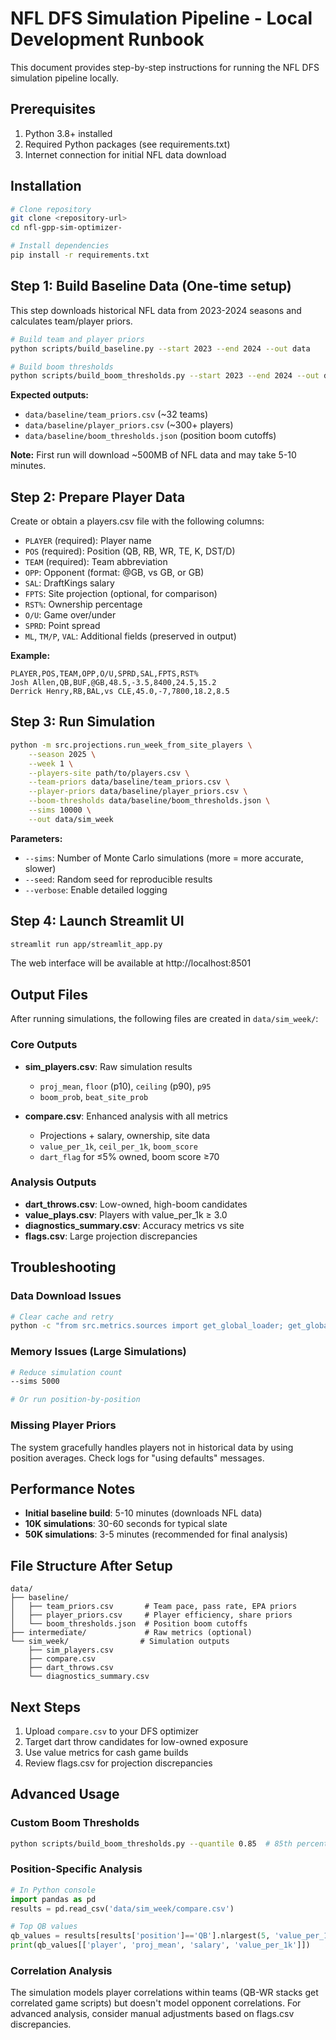 # NFL DFS Simulation Pipeline - Local Development Runbook

This document provides step-by-step instructions for running the NFL DFS simulation pipeline locally.

## Prerequisites

1. Python 3.8+ installed
2. Required Python packages (see requirements.txt)
3. Internet connection for initial NFL data download

## Installation

```bash
# Clone repository
git clone <repository-url>
cd nfl-gpp-sim-optimizer-

# Install dependencies
pip install -r requirements.txt
```

## Step 1: Build Baseline Data (One-time setup)

This step downloads historical NFL data from 2023-2024 seasons and calculates team/player priors.

```bash
# Build team and player priors
python scripts/build_baseline.py --start 2023 --end 2024 --out data

# Build boom thresholds
python scripts/build_boom_thresholds.py --start 2023 --end 2024 --out data/baseline/boom_thresholds.json --quantile 0.90
```

**Expected outputs:**
- `data/baseline/team_priors.csv` (~32 teams)
- `data/baseline/player_priors.csv` (~300+ players) 
- `data/baseline/boom_thresholds.json` (position boom cutoffs)

**Note:** First run will download ~500MB of NFL data and may take 5-10 minutes.

## Step 2: Prepare Player Data

Create or obtain a players.csv file with the following columns:
- `PLAYER` (required): Player name
- `POS` (required): Position (QB, RB, WR, TE, K, DST/D)
- `TEAM` (required): Team abbreviation
- `OPP`: Opponent (format: @GB, vs GB, or GB)
- `SAL`: DraftKings salary
- `FPTS`: Site projection (optional, for comparison)
- `RST%`: Ownership percentage
- `O/U`: Game over/under
- `SPRD`: Point spread
- `ML`, `TM/P`, `VAL`: Additional fields (preserved in output)

**Example:**
```csv
PLAYER,POS,TEAM,OPP,O/U,SPRD,SAL,FPTS,RST%
Josh Allen,QB,BUF,@GB,48.5,-3.5,8400,24.5,15.2
Derrick Henry,RB,BAL,vs CLE,45.0,-7,7800,18.2,8.5
```

## Step 3: Run Simulation

```bash
python -m src.projections.run_week_from_site_players \
    --season 2025 \
    --week 1 \
    --players-site path/to/players.csv \
    --team-priors data/baseline/team_priors.csv \
    --player-priors data/baseline/player_priors.csv \
    --boom-thresholds data/baseline/boom_thresholds.json \
    --sims 10000 \
    --out data/sim_week
```

**Parameters:**
- `--sims`: Number of Monte Carlo simulations (more = more accurate, slower)
- `--seed`: Random seed for reproducible results
- `--verbose`: Enable detailed logging

## Step 4: Launch Streamlit UI

```bash
streamlit run app/streamlit_app.py
```

The web interface will be available at http://localhost:8501

## Output Files

After running simulations, the following files are created in `data/sim_week/`:

### Core Outputs
- **sim_players.csv**: Raw simulation results
  - `proj_mean`, `floor` (p10), `ceiling` (p90), `p95`
  - `boom_prob`, `beat_site_prob`

- **compare.csv**: Enhanced analysis with all metrics
  - Projections + salary, ownership, site data
  - `value_per_1k`, `ceil_per_1k`, `boom_score`
  - `dart_flag` for ≤5% owned, boom score ≥70

### Analysis Outputs
- **dart_throws.csv**: Low-owned, high-boom candidates
- **value_plays.csv**: Players with value_per_1k ≥ 3.0
- **diagnostics_summary.csv**: Accuracy metrics vs site
- **flags.csv**: Large projection discrepancies

## Troubleshooting

### Data Download Issues
```bash
# Clear cache and retry
python -c "from src.metrics.sources import get_global_loader; get_global_loader().clear_cache()"
```

### Memory Issues (Large Simulations)
```bash
# Reduce simulation count
--sims 5000

# Or run position-by-position
```

### Missing Player Priors
The system gracefully handles players not in historical data by using position averages. Check logs for "using defaults" messages.

## Performance Notes

- **Initial baseline build**: 5-10 minutes (downloads NFL data)
- **10K simulations**: 30-60 seconds for typical slate
- **50K simulations**: 3-5 minutes (recommended for final analysis)

## File Structure After Setup

```
data/
├── baseline/
│   ├── team_priors.csv       # Team pace, pass rate, EPA priors
│   ├── player_priors.csv     # Player efficiency, share priors  
│   └── boom_thresholds.json  # Position boom cutoffs
├── intermediate/             # Raw metrics (optional)
└── sim_week/                # Simulation outputs
    ├── sim_players.csv
    ├── compare.csv
    ├── dart_throws.csv
    └── diagnostics_summary.csv
```

## Next Steps

1. Upload `compare.csv` to your DFS optimizer
2. Target dart throw candidates for low-owned exposure
3. Use value metrics for cash game builds
4. Review flags.csv for projection discrepancies

## Advanced Usage

### Custom Boom Thresholds
```bash
python scripts/build_boom_thresholds.py --quantile 0.85  # 85th percentile instead of 90th
```

### Position-Specific Analysis
```python
# In Python console
import pandas as pd
results = pd.read_csv('data/sim_week/compare.csv')

# Top QB values
qb_values = results[results['position']=='QB'].nlargest(5, 'value_per_1k')
print(qb_values[['player', 'proj_mean', 'salary', 'value_per_1k']])
```

### Correlation Analysis
The simulation models player correlations within teams (QB-WR stacks get correlated game scripts) but doesn't model opponent correlations. For advanced analysis, consider manual adjustments based on flags.csv discrepancies.